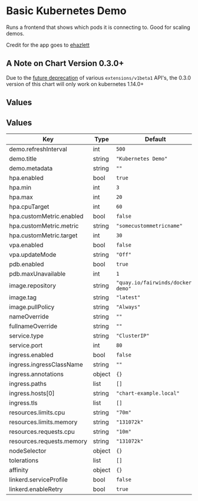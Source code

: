 # Basic Kubernetes Demo

Runs a frontend that shows which pods it is connecting to.  Good for scaling demos.

Credit for the app goes to [ehazlett](https://github.com/ehazlett/docker-demo)

## A Note on Chart Version 0.3.0+

Due to the [future deprecation](https://kubernetes.io/blog/2019/07/18/api-deprecations-in-1-16/) of various `extensions/v1beta1` API's, the 0.3.0 version of this chart will only work on kubernetes 1.14.0+

## Values

## Values

| Key | Type | Default | Description |
|-----|------|---------|-------------|
| demo.refreshInterval | int | `500` |  |
| demo.title | string | `"Kubernetes Demo"` |  |
| demo.metadata | string | `""` |  |
| hpa.enabled | bool | `true` |  |
| hpa.min | int | `3` |  |
| hpa.max | int | `20` |  |
| hpa.cpuTarget | int | `60` |  |
| hpa.customMetric.enabled | bool | `false` |  |
| hpa.customMetric.metric | string | `"somecustommetricname"` |  |
| hpa.customMetric.target | int | `30` |  |
| vpa.enabled | bool | `false` |  |
| vpa.updateMode | string | `"Off"` |  |
| pdb.enabled | bool | `true` |  |
| pdb.maxUnavailable | int | `1` |  |
| image.repository | string | `"quay.io/fairwinds/docker-demo"` |  |
| image.tag | string | `"latest"` |  |
| image.pullPolicy | string | `"Always"` |  |
| nameOverride | string | `""` |  |
| fullnameOverride | string | `""` |  |
| service.type | string | `"ClusterIP"` |  |
| service.port | int | `80` |  |
| ingress.enabled | bool | `false` |  |
| ingress.ingressClassName | string | `""` |  |
| ingress.annotations | object | `{}` |  |
| ingress.paths | list | `[]` |  |
| ingress.hosts[0] | string | `"chart-example.local"` |  |
| ingress.tls | list | `[]` |  |
| resources.limits.cpu | string | `"70m"` |  |
| resources.limits.memory | string | `"131072k"` |  |
| resources.requests.cpu | string | `"10m"` |  |
| resources.requests.memory | string | `"131072k"` |  |
| nodeSelector | object | `{}` |  |
| tolerations | list | `[]` |  |
| affinity | object | `{}` |  |
| linkerd.serviceProfile | bool | `false` |  |
| linkerd.enableRetry | bool | `true` |  |
